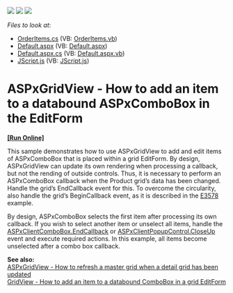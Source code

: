<!-- default badges list -->
![](https://img.shields.io/endpoint?url=https://codecentral.devexpress.com/api/v1/VersionRange/128533272/11.2.7%2B)
[![](https://img.shields.io/badge/Open_in_DevExpress_Support_Center-FF7200?style=flat-square&logo=DevExpress&logoColor=white)](https://supportcenter.devexpress.com/ticket/details/E3728)
[![](https://img.shields.io/badge/📖_How_to_use_DevExpress_Examples-e9f6fc?style=flat-square)](https://docs.devexpress.com/GeneralInformation/403183)
<!-- default badges end -->
<!-- default file list -->
*Files to look at*:

* [OrderItems.cs](./CS/WebSite/App_Code/OrderItems.cs) (VB: [OrderItems.vb](./VB/WebSite/App_Code/OrderItems.vb))
* [Default.aspx](./CS/WebSite/Default.aspx) (VB: [Default.aspx](./VB/WebSite/Default.aspx))
* [Default.aspx.cs](./CS/WebSite/Default.aspx.cs) (VB: [Default.aspx.vb](./VB/WebSite/Default.aspx.vb))
* [JScript.js](./CS/WebSite/Scripts/JScript.js) (VB: [JScript.js](./VB/WebSite/Scripts/JScript.js))
<!-- default file list end -->
# ASPxGridView - How to add an item to a databound ASPxComboBox in the EditForm
<!-- run online -->
**[[Run Online]](https://codecentral.devexpress.com/e3728/)**
<!-- run online end -->


<p>This sample demonstrates how to use ASPxGridView to add and edit items of ASPxComboBox that is placed within a grid EditForm. By design, ASPxGridView can update its own rendering when processing a callback, but not the rending of outside controls. Thus, it is necessary to perform an ASPxComboBox callback when the Product grid’s data has been changed. Handle the grid’s EndCallback event for this. To overcome the circularity, also handle the grid’s BeginCallback event, as it is described in the <a href="https://www.devexpress.com/Support/Center/p/E3578">E3578</a> example. </p><p>By design, ASPxComboBox selects the first item after processing its own callback. If you wish to select another item or unselect all items, handle the <a href="http://documentation.devexpress.com/#AspNet/DevExpressWebASPxEditorsScriptsASPxClientComboBox_EndCallbacktopic"><u>ASPxClientComboBox.EndCallback</u></a> or <a href="http://documentation.devexpress.com/#AspNet/DevExpressWebASPxPopupControlScriptsASPxClientPopupControlBase_CloseUptopic"><u>ASPxClientPopupControl.CloseUp</u></a> event and execute required actions. In this example, all items become unselected after a combo box callback.</p><p></p><p><strong>See also:</strong><br />
<a href="https://www.devexpress.com/Support/Center/p/E3578">ASPxGridView - How to refresh a master grid when a detail grid has been updated</a><br />
<a href="https://www.devexpress.com/Support/Center/p/E3741">GridView - How to add an item to a databound ComboBox in a grid EditForm</a></p>

<br/>


